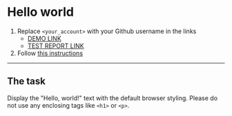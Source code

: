 # Hello world
1. Replace `<your_account>` with your Github username in the links
    - [DEMO LINK](https://alexysua.github.io/layout_hello-world/) <br>
    - [TEST REPORT LINK](https://alexysua.github.io/layout_hello-world/report/html_report/)
2. Follow [this instructions](https://mate-academy.github.io/layout_task-guideline/)
___

## The task
Display the "Hello, world!" text with the default browser styling. Please do not
use any enclosing tags like `<h1>` or `<p>`.

